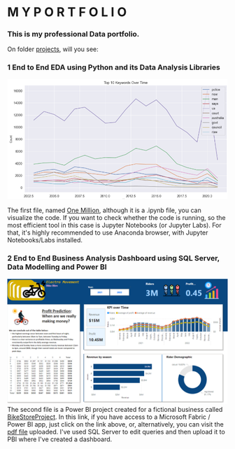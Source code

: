 # **M Y   P O R T F O L I O**
### This is my professional Data portfolio. 

On folder [projects](./projects/), will you see:

### **1** End to End EDA using Python and its Data Analysis Libraries
![Line Chart Viz - One Million](https://github.com/edy-dos-santos/myportfolio/blob/main/images/Screenshot%20One%20Million%20Headlines.png)

The first file, named [One Million](https://github.com/edy-dos-santos/myportfolio/blob/main/One-Million-08082024.ipynb), although it is a .ipynb file, you can visualize the code. 
If you want to check whether the code is running, so the most efficient tool in this case is Jupyter Notebooks (or Jupyter Labs). 
For that, it's highly recommended to use Anaconda browser, with Jupyter Notebooks/Labs installed. 

### **2** End to End Business Analysis Dashboard using SQL Server, Data Modelling and Power BI
![Electro Movement ](https://github.com/edy-dos-santos/myportfolio/blob/main/images/Screenshot%20Dashboard%20PBI.png)
The second file is a Power BI project created for a fictional business called [BikeStoreProject](https://app.powerbi.com/groups/me/reports/442ff52a-57b7-450b-938c-cf1c5b04866b?pbi_source=desktop). 
In this link, if you have access to a Microsoft Fabric / Power BI app, just click on the link above, or, alternatively, you can visit the [pdf file](https://github.com/edy-dos-santos/myportfolio/blob/main/images/BikeStoreProject.pdf) uploaded. I've used SQL Server to edit queries and then upload it to PBI where I've created a dashboard. 



